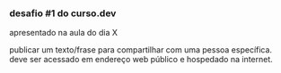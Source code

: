 ### desafio #1 do curso.dev 
apresentado na aula do dia X

publicar um texto/frase para compartilhar com uma pessoa específica.
deve ser acessado em endereço web público e hospedado na internet. 
